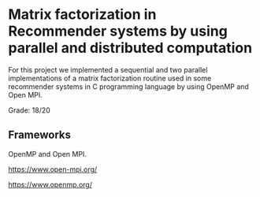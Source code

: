 # Matrix factorization in Recommender systems by using parallel and distributed computation
For this project we implemented a sequential and two parallel implementations of a matrix factorization routine used in some recommender systems in C programming language by using OpenMP and Open MPI.

Grade: 18/20

## Frameworks
OpenMP and Open MPI. 

https://www.open-mpi.org/

https://www.openmp.org/